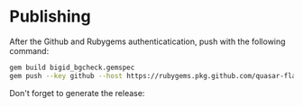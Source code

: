 # Publishing

After the Github and Rubygems authenticatication, push with the following command:

```sh
gem build bigid_bgcheck.gemspec
gem push --key github --host https://rubygems.pkg.github.com/quasar-flash bigid_bgcheck-0.3.0.gem
```

Don't forget to generate the release:
